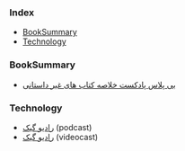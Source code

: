 ### Index

* [BookSummary](#booksummary)
* [Technology](#technology)


### BookSummary

* [بی پلاس پادکست خلاصه کتاب های غیر داستانی](https://bpluspodcast.com)


### Technology

* [رادیو گیک](https://soundcloud.com/jadijadi) (podcast)
* [رادیو گیک](https://www.youtube.com/playlist?list=PL-tKrPVkKKE1peHomci9EH7BmafxdXKGn) (videocast)
